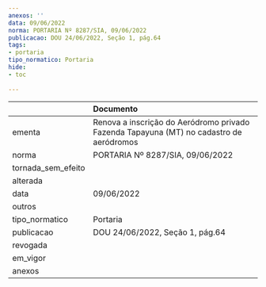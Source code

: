 ```yaml
---
anexos: ''
data: 09/06/2022
norma: PORTARIA Nº 8287/SIA, 09/06/2022
publicacao: DOU 24/06/2022, Seção 1, pág.64
tags:
- portaria
tipo_normatico: Portaria
hide: 
- toc 
 
---
```


|                    | Documento                                                                               |
|:-------------------|:----------------------------------------------------------------------------------------|
| ementa             | Renova a inscrição do Aeródromo privado Fazenda Tapayuna (MT) no cadastro de aeródromos |
| norma              | PORTARIA Nº 8287/SIA, 09/06/2022                                                        |
| tornada_sem_efeito |                                                                                         |
| alterada           |                                                                                         |
| data               | 09/06/2022                                                                              |
| outros             |                                                                                         |
| tipo_normatico     | Portaria                                                                                |
| publicacao         | DOU 24/06/2022, Seção 1, pág.64                                                         |
| revogada           |                                                                                         |
| em_vigor           |                                                                                         |
| anexos             |                                                                                         |